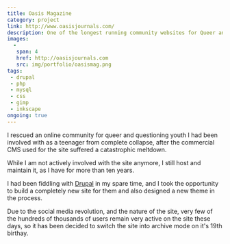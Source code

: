 ```yaml
---
title: Oasis Magazine
category: project
link: http://www.oasisjournals.com/
description: One of the longest running community websites for Queer and Questioning teens.
images:
  - 
   span: 4
   href: http://oasisjournals.com
   src: img/portfolio/oasismag.png
tags:
 - drupal
 - php
 - mysql
 - css
 - gimp
 - inkscape
ongoing: true
---
```

I rescued an online community for queer and questioning youth I had been involved with as a teenager from complete collapse, after the commercial CMS used for the site suffered a catastrophic meltdown.

While I am not actively involved with the site anymore, I still host and maintain it, as I have for more than ten years.

<!--more-->

I had been fiddling with [Drupal](http://drupal.org) in my spare time, and I took the opportunity to build a completely new site for them and also designed a new theme in the process.


Due to the social media revolution, and the nature of the site, very few of the hundreds of thousands of users remain very active on the site these days, so it has been decided to switch the site into archive mode on it's 19th birthay.


